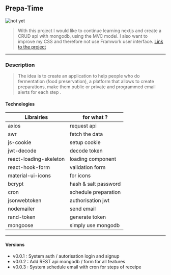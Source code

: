 ## Prepa-Time
![not yet]()
>With this project I would like to continue learning nextjs and create a CRUD api with mongodb, using the MVC model. I also want to improve my CSS and therefore not use Framwork user interface.
[Link to the project](https://prepa-time.vercel.app/)

---

### Description
>The idea is to create an application to help people who do fermentation (food preservation), a platform that allows to create preparations, make them public or private and programmed email alerts for each step .

#### Technologies

Librairies | for what ?
-----------|------------
axios | request api
swr | fetch the data
js-cookie | setup cookie
jwt-decode | decode token 
react-loading-skeleton | loading component
react-hook-form | validation form
material-ui-icons | for icons
bcrypt | hash & salt password
cron | schedule preparation
jsonwebtoken | authorisation jwt
nodemailer | send email
rand-token | generate token
mongoose | simply use mongodb

---

#### Versions

- v0.0.1 : System auth / autorisation login and signup
- v0.0.2 : Add REST api mongodb / form for all features
- v0.0.3 : System schedule email with cron for steps of receipe
